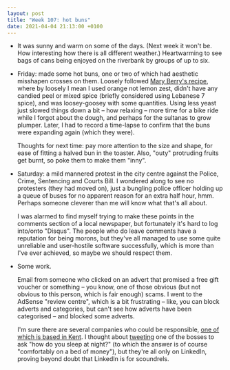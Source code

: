 ```yaml
---
layout: post
title: "Week 107: hot buns"
date: 2021-04-04 21:13:00 +0100
---
```


- It was sunny and warm on some of the days. (Next week it won't be. How interesting how there is all different weather.)
  Heartwarming to see bags of cans being enjoyed on the riverbank by groups of up to six.

- Friday: made some hot buns, one or two of which had aesthetic misshapen crosses on them. Loosely followed [Mary Berry's recipe](https://www.bbc.co.uk/food/recipes/mary_berrys_hot_cross_65003),
  where by loosely I mean I used orange not lemon zest, didn't have any candied peel or mixed spice (briefly considered using Lebanese 7 spice),
  and was loosey-goosey with some quantities. Using less yeast just slowed things down a bit – how relaxing – more time for a bike ride while I forgot about the dough,
  and perhaps for the sultanas to grow plumper. Later, I had to record a time-lapse to confirm that the buns were expanding again (which they were).

  Thoughts for next time: pay more attention to the size and shape, for ease of fitting a halved bun in the toaster.
  Also, "outy" protruding fruits get burnt, so poke them to make them "inny".

- Saturday: a mild mannered protest in the city centre against the Police, Crime, Sentencing and Courts Bill.
  I wondered along to see no protesters (they had moved on), just a bungling police officer holding up a queue of buses for no apparent reason for an extra half hour, hmm.
  Perhaps someone cleverer than me will know what that's all about.

  I was alarmed to find myself trying to make these points in the comments section of a local newspaper, but fortunately it's hard to log into/onto "Disqus".
  The people who do leave comments have a reputation for being morons, but they've all managed to use some quite unreliable and user-hostile software successfully,
  which is more than I've ever achieved, so maybe we should respect them.

- Some work.

  Email from someone who clicked on an advert that promised a free gift voucher or something – you know, one of those obvious (but not obvious to this person, which is fair enough) scams.
  I went to the AdSense "review centre", which is a bit frustrating – like, you can block adverts and categories, but can't see how adverts have been categorised – and blocked some adverts.

  I'm sure there are several companies who could be responsible, [one of which is based in Kent](https://www.theguardian.com/money/2014/aug/22/when-a-cashback-promise-seems-too-good-to-be-true).
  I thought about [tweeting](https://twitter.com/bustimes_org/status/1376201023296012297) one of the bosses to ask "how do you sleep at night?" (to which the answer is of course "comfortably on a bed of money"), but they're all only on LinkedIn,
  proving beyond doubt that LinkedIn is for scoundrels.
